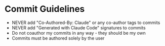 # Commit Guidelines
- NEVER add "Co-Authored-By: Claude" or any co-author tags to commits
- NEVER add "Generated with Claude Code" signatures to commits  
- Do not coauthor my commits in any way - they should be my own
- Commits must be authored solely by the user
